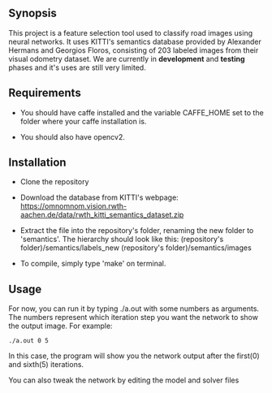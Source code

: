 ## Synopsis

This project is a feature selection tool used to classify road images using neural networks. It uses KITTI's semantics database provided by Alexander Hermans and Georgios Floros, consisting of 203 labeled images from their visual odometry dataset.
We are currently in **development** and **testing** phases and it's uses are still very limited.

## Requirements

- You should have caffe installed and the variable CAFFE_HOME set to the folder where your caffe installation is.

- You should also have opencv2.

## Installation

- Clone the repository

- Download the database from KITTI's webpage: https://omnomnom.vision.rwth-aachen.de/data/rwth_kitti_semantics_dataset.zip

- Extract the file into the repository's folder, renaming the new folder to 'semantics'. The hierarchy should look like this: 
(repository's folder)/semantics/labels_new
(repository's folder)/semantics/images

- To compile, simply type 'make' on terminal. 

## Usage

For now, you can run it by typing ./a.out with some numbers as arguments. The numbers represent which iteration step you want the network to show the output image. For example:

```
./a.out 0 5
```
In this case, the program will show you the network output after the first(0) and sixth(5) iterations.

You can also tweak the network by editing the model and solver files
